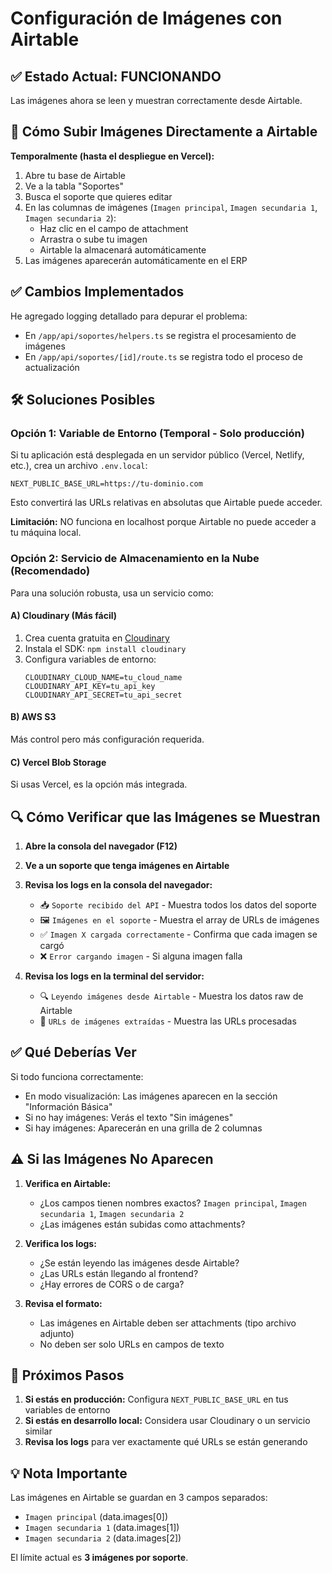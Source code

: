 # Configuración de Imágenes con Airtable

## ✅ Estado Actual: FUNCIONANDO

Las imágenes ahora se leen y muestran correctamente desde Airtable. 

## 📸 Cómo Subir Imágenes Directamente a Airtable

**Temporalmente (hasta el despliegue en Vercel):**

1. Abre tu base de Airtable
2. Ve a la tabla "Soportes"
3. Busca el soporte que quieres editar
4. En las columnas de imágenes (`Imagen principal`, `Imagen secundaria 1`, `Imagen secundaria 2`):
   - Haz clic en el campo de attachment
   - Arrastra o sube tu imagen
   - Airtable la almacenará automáticamente
5. Las imágenes aparecerán automáticamente en el ERP

## ✅ Cambios Implementados

He agregado logging detallado para depurar el problema:
- En `/app/api/soportes/helpers.ts` se registra el procesamiento de imágenes
- En `/app/api/soportes/[id]/route.ts` se registra todo el proceso de actualización

## 🛠️ Soluciones Posibles

### Opción 1: Variable de Entorno (Temporal - Solo producción)

Si tu aplicación está desplegada en un servidor público (Vercel, Netlify, etc.), crea un archivo `.env.local`:

```env
NEXT_PUBLIC_BASE_URL=https://tu-dominio.com
```

Esto convertirá las URLs relativas en absolutas que Airtable puede acceder.

**Limitación:** NO funciona en localhost porque Airtable no puede acceder a tu máquina local.

### Opción 2: Servicio de Almacenamiento en la Nube (Recomendado)

Para una solución robusta, usa un servicio como:

#### A) Cloudinary (Más fácil)
1. Crea cuenta gratuita en [Cloudinary](https://cloudinary.com)
2. Instala el SDK: `npm install cloudinary`
3. Configura variables de entorno:
   ```env
   CLOUDINARY_CLOUD_NAME=tu_cloud_name
   CLOUDINARY_API_KEY=tu_api_key
   CLOUDINARY_API_SECRET=tu_api_secret
   ```

#### B) AWS S3
Más control pero más configuración requerida.

#### C) Vercel Blob Storage
Si usas Vercel, es la opción más integrada.

## 🔍 Cómo Verificar que las Imágenes se Muestran

1. **Abre la consola del navegador (F12)**
2. **Ve a un soporte que tenga imágenes en Airtable**
3. **Revisa los logs en la consola del navegador:**
   - 📥 `Soporte recibido del API` - Muestra todos los datos del soporte
   - 🖼️ `Imágenes en el soporte` - Muestra el array de URLs de imágenes
   - ✅ `Imagen X cargada correctamente` - Confirma que cada imagen se cargó
   - ❌ `Error cargando imagen` - Si alguna imagen falla

4. **Revisa los logs en la terminal del servidor:**
   - 🔍 `Leyendo imágenes desde Airtable` - Muestra los datos raw de Airtable
   - 📸 `URLs de imágenes extraídas` - Muestra las URLs procesadas

## ✅ Qué Deberías Ver

Si todo funciona correctamente:
- En modo visualización: Las imágenes aparecen en la sección "Información Básica"
- Si no hay imágenes: Verás el texto "Sin imágenes"
- Si hay imágenes: Aparecerán en una grilla de 2 columnas

## ⚠️ Si las Imágenes No Aparecen

1. **Verifica en Airtable:**
   - ¿Los campos tienen nombres exactos? `Imagen principal`, `Imagen secundaria 1`, `Imagen secundaria 2`
   - ¿Las imágenes están subidas como attachments?

2. **Verifica los logs:**
   - ¿Se están leyendo las imágenes desde Airtable?
   - ¿Las URLs están llegando al frontend?
   - ¿Hay errores de CORS o de carga?

3. **Revisa el formato:**
   - Las imágenes en Airtable deben ser attachments (tipo archivo adjunto)
   - No deben ser solo URLs en campos de texto

## 🚀 Próximos Pasos

1. **Si estás en producción:** Configura `NEXT_PUBLIC_BASE_URL` en tus variables de entorno
2. **Si estás en desarrollo local:** Considera usar Cloudinary o un servicio similar
3. **Revisa los logs** para ver exactamente qué URLs se están generando

## 💡 Nota Importante

Las imágenes en Airtable se guardan en 3 campos separados:
- `Imagen principal` (data.images[0])
- `Imagen secundaria 1` (data.images[1])
- `Imagen secundaria 2` (data.images[2])

El límite actual es **3 imágenes por soporte**.

